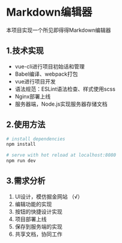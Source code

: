 # Markdown编辑器
本项目实现一个所见即得得Markdown编辑器

## 1.技术实现
- vue-cli进行项目初始话和管理
- Babel编译、webpack打包
- vue进行项目开发
- 语法规范：ESLint语法检查、样式使用scss
- Nginx部署上线
- 服务器端，Node.js实现服务器存储文档

## 2.使用方法

``` bash
# install dependencies
npm install

# serve with hot reload at localhost:8080
npm run dev
```

## 3.需求分析
 1. UI设计，模仿掘金网站 （√）
 2. 编辑功能的实现
 3. 按钮的快捷设计实现
 4. 项目部署上线
 5. 保存到服务端的实现
 6. 共享文档，协同工作
